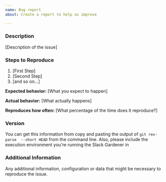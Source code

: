 ```yaml
---
name: Bug report
about: Create a report to help us improve

---
```


### Description

[Description of the issue]

### Steps to Reproduce

1. [First Step]
2. [Second Step]
3. [and so on...]

**Expected behavior:** [What you expect to happen]

**Actual behavior:** [What actually happens]

**Reproduces how often:** [What percentage of the time does it reproduce?]

### Version

You can get this information from copy and pasting the output of `git rev-parse  --short HEAD` from the command line. Also, please include the execution environment you're running the Slack Gardener in

### Additional Information

Any additional information, configuration or data that might be necessary to reproduce the issue.
